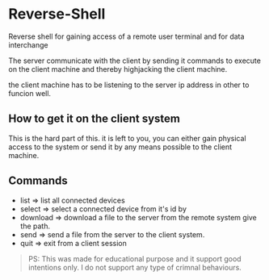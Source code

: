 # Reverse-Shell
Reverse shell for gaining access of a remote user terminal and for data interchange

The server communicate with the client by sending it commands to execute on the client machine and thereby highjacking the client machine.

the client machine has to be listening to the server ip address in other to funcion well.

## How to get it on the client system
This is the hard part of this. it is left to you, you can either gain physical access to the system or send it by any means possible to the client machine.

## Commands
- list => list all connected devices
- select => select a connected device from it's id by
- download => download a file to the server from the remote system give the path.
- send => send a file from the server to the client system.
- quit => exit from a client session



> PS: This was made for educational purpose and it support good intentions only. I do not support any type of crimnal behaviours. 
